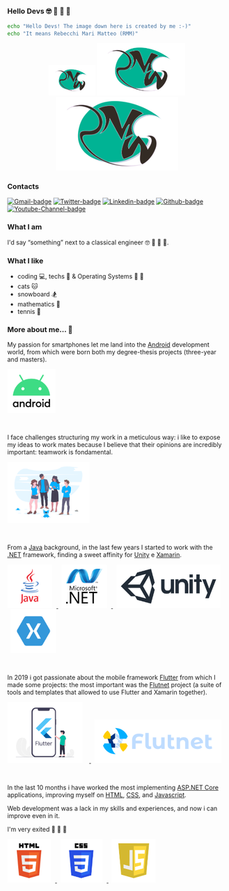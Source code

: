 ### Hello Devs :nerd_face: :rocket: :blue_heart: :notebook:

```sh
echo "Hello Devs! The image down here is created by me :-)"
echo "It means Rebecchi Mari Matteo (RMM)"
```

<p align="center">
<img src="assets/mrm_logo.png" height="50" style="background-color:white; padding:10px; padding-right:15px;padding-left:15px;">
<img src="assets/mrm_logo.png" height="100" style="background-color:white; padding:10px; padding-right:25px;padding-left:25px;">
<img src="assets/mrm_logo.png" height="150" style="background-color:white; padding:10px; padding-right:25px;padding-left:25px;">
</p>

### Contacts

[![Gmail-badge]][Gmail-URL]
[![Twitter-badge]][Twitter-URL]
[![Linkedin-badge]][Linkedin-URL]
[![Github-badge]][Github-URL]
[![Youtube-Channel-badge]][Youtube-Channel-URL]

### What I am 

I'd say “something” next to a classical engineer :nerd_face: :rocket: :blue_heart: :notebook:.

### What I like

- coding :computer:, techs :calling: & Operating Systems  :penguin: :apple: 
- cats :cat:
- snowboard :snowboarder:
- mathematics :notebook:
- tennis :tennis:

### More about me... :footprints:

My passion for smartphones let me land into the [Android] development world, from which were born both my degree-thesis projects (three-year and masters).

<p align="left">
<a href="https://developer.android.com/">
<img src="assets/android.png" height="100" style="background-color:white; padding:0px;">
</a>
</p> <br />

I face challenges structuring my work in a meticulous way: i like to expose my ideas to work mates because I believe that their opinions are incredibly important: teamwork is fondamental.

<p align="left">
<img src="assets/undraw_team_spirit_hrr4.png" height="140" style="background-color:white; padding:0px;">
</p> <br />

From a [Java] background, in the last few years I started to work with the [.NET] framework, finding a sweet affinity for [Unity] e [Xamarin].

<p align="left">
<a href="https://www.java.com/en/">
<img src="assets/java.png" height="80" style="background-color:white; padding:10px 30px 10px 30px; margin: 0 10px 0 0;"> 
</a>
&nbsp;
<a href="https://docs.microsoft.com/en-US/dotnet/">
<img src="assets/dotnet.png" height="80" style="background-color:white; padding:10px 10px 10px 10px; margin: 0 10px 0 0;">
</a>
&nbsp;
<a href="https://unity.com/">
<img src="assets/unity.png" height="80" style="background-color:white; padding:10px; margin: 0 10px 0 0;">
</a>
&nbsp;
<a href="https://dotnet.microsoft.com/apps/xamarin">
<img src="assets/xamarin.png" height="80" style="background-color:white; padding:10px 12px 10px 12px; margin: 0 10px 0 0;">
</a>
</p> <br />


In 2019 i got passionate about the mobile framework [Flutter] from which I made some projects: the most important was the [Flutnet] project (a suite of tools and templates that allowed to use Flutter and Xamarin together).

<p align="left">
<a href="https://flutter.dev/">
<img src="assets/flutter.png" height="140" style="background-color:white; padding:0px; margin-right:15px;">
</a>
&nbsp;
<a href="https://www.flutnet.com">
<img src="assets/flutnet.png" height="60" style="background-color:white; padding:20px; margin-top:15px;">
</a>
</p> <br />

In the last 10 months i have worked the most implementing [ASP.NET Core] applications, improving myself on [HTML], [CSS], and [Javascript]. 

Web development was a lack in my skills and experiences, and now i can improve even in it. 

I'm very exited :rocket: :rocket: :rocket:

<p align="left">
<a href="https://en.wikipedia.org/wiki/HTML">
<img src="assets/html.png" height="80" 
style="background-color:white; padding:10px; margin: 0 10px 0 0;" >
</a>
&nbsp;
<a href="https://en.wikipedia.org/wiki/CSS">
<img src="assets/css.png" height="80" 
style="background-color:white; padding:10px 20px 10px 20px; margin: 0 10px 0 0;">
</a>
&nbsp;
<a href="https://www.javascript.com/">
<img src="assets/javascript.png" height="80" style="background-color:white; padding:10px 15px 10px 15px; margin: 0 10px 0 0;">
</a>
</p>

<!--  Link Defintions -->
[Flutnet]: https://www.flutnet.com
[Flutter]: https://flutter.dev/
[.NET]: https://docs.microsoft.com/en-US/dotnet/
[Xamarin]: https://dotnet.microsoft.com/apps/xamarin
[Unity]: https://unity.com/
[Java]: https://www.java.com/en/
[Android]: https://developer.android.com/
[ASP.NET Core]: https://docs.microsoft.com/en-us/aspnet/core/introduction-to-aspnet-core
[HTML]: https://en.wikipedia.org/wiki/HTML
[CSS]: https://en.wikipedia.org/wiki/CSS
[Javascript]: https://www.javascript.com/

<!-- Social URLs -->
[Gmail-Badge]: https://img.shields.io/twitter/url?label=Gmail&logo=gmail&style=social&url=https%3A%2F%2Fit.linkedin.com%2Fin%2Fmatteo-rebecchi-mari-18349812b
[Gmail-URL]: mailto:matteo.rebecchimari@gmail.com
[Linkedin-Badge]: https://img.shields.io/twitter/url?label=LinkedIn&logo=linkedin&style=social&url=https%3A%2F%2Fit.linkedin.com%2Fin%2Fmatteo-rebecchi-mari-18349812b
[Linkedin-URL]: https://it.linkedin.com/in/matteo-rebecchi-mari-18349812b
[Twitter-Badge]: https://img.shields.io/twitter/url?label=%40FlutterMatteR&style=social&url=https%3A%2F%2Ftwitter.com%2Ffluttermatter
[Twitter-URL]: https://twitter.com/fluttermatter
[Github-Badge]: https://img.shields.io/twitter/url?color=blue&label=MatteoRebecchiMari&logo=github&style=social&url=https%3A%2F%2Fgithub.com%2FMatteoRebecchiMari
[Github-URL]: https://github.com/MatteoRebecchiMari
[Youtube-Channel-Badge]: https://img.shields.io/twitter/url?label=ReallyMatteR&logo=youtube&style=social&url=https%3A%2F%2Fwww.youtube.com%2Fchannel%2FUCbwY64YpG2ZGF8eRUBY6kQQ
[Youtube-Channel-URL]: https://www.youtube.com/channel/UCbwY64YpG2ZGF8eRUBY6kQQ





<!--
**MatteoRebecchiMari/MatteoRebecchiMari** is a ✨ _special_ ✨ repository because its `README.md` (this file) appears on your GitHub profile.

Here are some ideas to get you started:

- 🔭 I’m currently working on ...
- 🌱 I’m currently learning ...
- 👯 I’m looking to collaborate on ...
- 🤔 I’m looking for help with ...
- 💬 Ask me about ...
- 📫 How to reach me: ...
- 😄 Pronouns: ...
- ⚡ Fun fact: ...
-->

